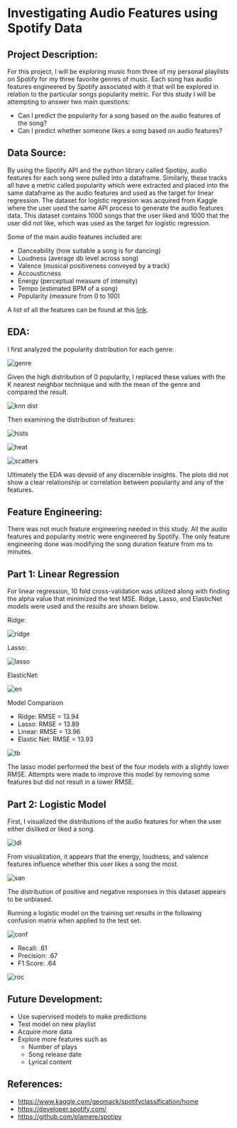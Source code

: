 # Investigating Audio Features using Spotify Data

## Project Description:

For this project, I will be exploring music from three of my personal playlists on Spotify for my three favorite genres of music. Each song has audio features engineered by Spotify associated with it that will be explored in relation to the particular songs popularity metric. For this study I will be attempting to answer two main questions:

- Can I predict the popularity for a song based on the audio features of the song?
- Can I predict whether someone likes a song based on audio features?

## Data Source:

By using the Spotify API and the python library called Spotipy, audio features for each song were pulled into a dataframe. Similarly, these tracks all have a metric called popularity which were extracted and placed into the same dataframe as the audio features and used as the target for linear regression. The dataset for logistic regresion was acquired from Kaggle where the user used the same API process to generate the audio features data. This dataset contains 1000 songs that the user liked and 1000 that the user did not like, which was used as the target for logistic regression.

Some of the main audio features included are:
- Danceability (how suitable a song is for dancing)
- Loudness (average db level across song)
- Valence (musical positiveness conveyed by a track)
- Accousticness
- Energy (perceptual measure of intensity)
- Tempo (estimated BPM of a song)
- Popularity (measure from 0 to 100)

A list of all the features can be found at this [link](https://developer.spotify.com/documentation/web-api/reference/tracks/get-audio-features/).

## EDA:

I first analyzed the popularity distribution for each genre:

![genre](images/genre_dist.png)

Given the high distribution of 0 popularity, I replaced these values with the K nearest neighbor technique and with the mean of the genre and compared the result.

![knn dist](images/new_dist.png)

Then examining the distribution of features:

![hists](images/hists.png)

![heat](images/corr_heat.png)

![scatters](images/scat.png)

Ultimately the EDA was devoid of any discernible insights. The plots did not show a clear relationship or correlation between popularity and any of the features.

## Feature Engineering:

There was not much feature engineering needed in this study. All the audio features and popularity metric were engineered by Spotify. The only feature engineering done was modifying the song duration feature from ms to minutes.

## Part 1: Linear Regression
For linear regression, 10 fold cross-validation was utilized along with finding the alpha value that minimized the test MSE. Ridge, Lasso, and ElasticNet models were used and the results are shown below.

Ridge:

![ridge](images/Ridge.png)

Lasso:

![lasso](images/Lasso.png)

ElasticNet:

![en](images/Elastic_net.png)

Model Comparison
- Ridge: RMSE = 13.94
- Lasso: RMSE = 13.89
- Linear: RMSE = 13.96
- Elastic Net: RMSE = 13.93

![tb](images/table_3.png)

The lasso model performed the best of the four models with a slightly lower RMSE. Attempts were made to improve this model by removing some features but did not result in a lower RMSE.

## Part 2: Logistic Model
First, I visualized the distributions of the audio features for when the user either disliked or liked a song.

![ldl](images/like_dislike.png)

From visualization, it appears that the energy, loudness, and valence features influence whether this user likes a song the most.

![san](images/sanity.png)

The distribution of positive and negative responses in this dataset appears to be unbiased.

Running a logistic model on the training set results in the following confusion matrix when applied to the test set. 

![conf](images/conf.png)
- Recall: .61
- Precision: .67
- F1 Score: .64

![roc](images/Log_ROC.png)

## Future Development:

- Use supervised models to make predictions
- Test model on new playlist
- Acquire more data
- Explore more features such as
  - Number of plays
  - Song release date
  - Lyrical content

## References:

- https://www.kaggle.com/geomack/spotifyclassification/home
- https://developer.spotify.com/
- https://github.com/plamere/spotipy
